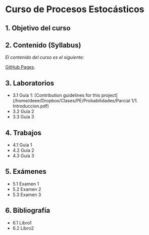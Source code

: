 # Curso de Procesos Estocásticos
## 1. Objetivo del curso
## 2. Contenido (Syllabus)
  
  *El contenido del curso es el siguiente:*
  
   [GitHub Pages](https://pages.github.com/).
  
   
## 3. Laboratorios
  * 3.1 Guía 1:  [Contribution guidelines for this project](/home/deee/Dropbox/Clases/PE/Probabilidades/Parcial 1/1. Introduccion.pdf)
  * 3.2 Guía 2
  * 3.3 Guía 3
## 4. Trabajos
  * 4.1 Guía 1
  * 4.2 Guía 2
  * 4.3 Guía 3
## 5. Exámenes
  * 5.1 Examen 1
  * 5.2 Examen 2
  * 5.3 Examen 3
## 6. Bibliografía
   *  6.1  Libro1
   *  6.2  Libro2



